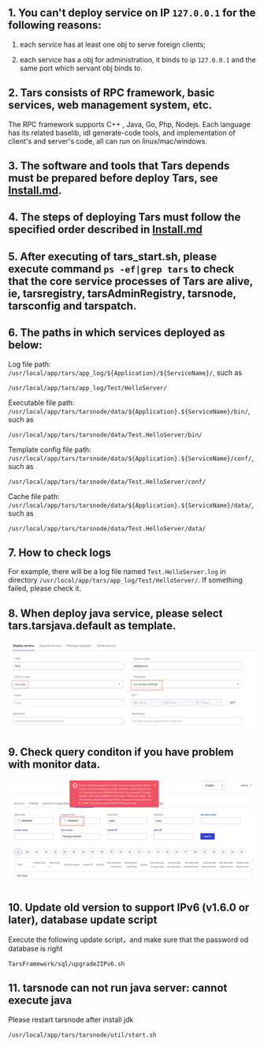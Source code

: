 ## 1. You can't deploy service on IP `127.0.0.1` for the following reasons:

1. each service has at least one obj to serve foreign clients;

2. each service has a obj for administration, it binds to ip `127.0.0.1` and the same port which servant obj binds to.

## 2. Tars consists of RPC framework, basic services, web management system, etc.

The RPC framework supports C++ , Java, Go, Php, Nodejs. Each language has its related baselib, idl generate-code tools, and implementation of client's and server's code, all can run on linux/mac/windows.

## 3. The software and tools that Tars depends must be prepared before deploy Tars, see [Install.md](https://github.com/TarsCloud/TarsDocs_en/blob/master/installation/source.md).

## 4. The steps of deploying Tars must follow the specified order described in [Install.md](https://github.com/TarsCloud/TarsDocs_en/blob/master/installation/source.md)

## 5. After executing of tars_start.sh, please execute command `ps -ef|grep tars` to check that the core service processes of Tars are alive, ie, tarsregistry, tarsAdminRegistry, tarsnode, tarsconfig and tarspatch.

## 6. The paths in which services deployed as below:
Log file path: `/usr/local/app/tars/app_log/${Application}/${ServiceName}/`, such as 
```
/usr/local/app/tars/app_log/Test/HelloServer/
```

Executable file path: `/usr/local/app/tars/tarsnode/data/${Application}.${ServiceName}/bin/`, such as 
```
/usr/local/app/tars/tarsnode/data/Test.HelloServer/bin/
```

Template config file path: `/usr/local/app/tars/tarsnode/data/${Application}.${ServiceName}/conf/`, such as 
```
/usr/local/app/tars/tarsnode/data/Test.HelloServer/conf/
```

Cache file path: `/usr/local/app/tars/tarsnode/data/${Application}.${ServiceName}/data/`, such as 
```
/usr/local/app/tars/tarsnode/data/Test.HelloServer/data/
```

## 7. How to check logs
For example, there will be a log file named `Test.HelloServer.log` in directory `/usr/local/app/tars/app_log/Test/HelloServer/`. If something failed, please check it.

## 8. When deploy java service, please select tars.tarsjava.default as template.

![tars](../assets/java_server_deploy_en.png)

## 9. Check query conditon if you have problem with monitor data.

![tars](../assets/stat_en.png)

## 10. Update old version to support IPv6 (v1.6.0 or later), database update script

Execute the following update script，and make sure that the password od database is right
```
TarsFramework/sql/upgrade2IPv6.sh
```

## 11. tarsnode can not run java server: cannot execute java

Please restart tarsnode after install jdk

```
/usr/local/app/tars/tarsnode/util/start.sh
```
